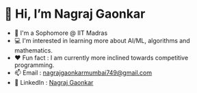 # 👋 Hi, I’m Nagraj Gaonkar
- 🏫 I'm a Sophomore @ IIT Madras 
- 💻 I'm interested in learning more about AI/ML, algorithms and mathematics.
- ❤️ Fun fact : I am currently more inclined towards competitive programming.
- 📫 Email : nagrajgaonkarmumbai749@gmail.com
- 🔗 LinkedIn : [Nagraj Gaonkar](https://www.linkedin.com/in/nagraj-gaonkar-227922303/)

<!--
**NagrajMG/NagrajMG** is a ✨ _special_ ✨ repository because its `README.md` (this file) appears on your GitHub profile.

Here are some ideas to get you started:

- 🔭 I’m currently working on ...
- 🌱 I’m currently learning ...
- 👯 I’m looking to collaborate on ...
- 🤔 I’m looking for help with ...
- 💬 Ask me about ...
- 📫 How to reach me: ...
- 😄 Pronouns: ...
- ❤️ Fun fact: ...
- 📫 Email : nagrajgaonkarmumbai749@gmail.com
- 🔗 LinkedIn : [Nagraj Gaonkar](https://www.linkedin.com/in/nagraj-gaonkar-227922303/)
-->
